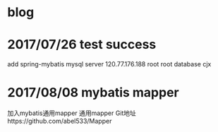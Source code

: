 # blog
# 2017/07/26 test success
add spring-mybatis
mysql server 120.77.176.188 root root
database cjx
# 2017/08/08 mybatis mapper
加入mybatis通用mapper
通用mapper Git地址https://github.com/abel533/Mapper
